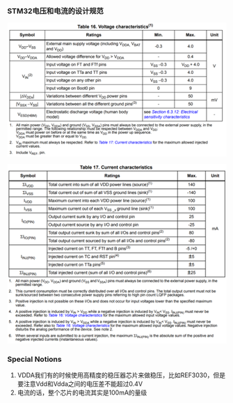 ### STM32电压和电流的设计规范

![1697876598433](image/voltageAndCurrentRules/1697876598433.png)

![1697876800534](image/voltageAndCurrentRules/1697876800534.png)

### Special Notions

1. VDDA我们有的时候使用高精度的稳压器芯片来做稳压，比如REF3030，但是要注意Vdd和Vdda之间的电压差不能超过0.4V
2. 电流的话，整个芯片的电流其实是100mA的量级
